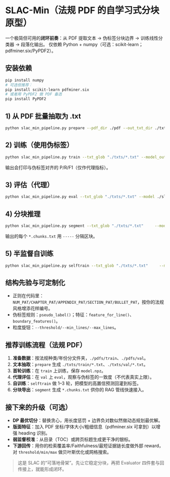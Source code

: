 # SLAC-Min（法规 PDF 的自学习式分块原型）

一个极简但可用的**闭环前奏**：从 PDF 提取文本 → 伪标签分块边界 → 训练线性分类器 → 段落化输出。
仅依赖 Python + numpy（可选：scikit-learn；pdfminer.six/PyPDF2）。

## 安装依赖
```bash
pip install numpy
# 可选但推荐：
pip install scikit-learn pdfminer.six
# 或者用 PyPDF2 做 PDF 备选
pip install PyPDF2
```

## 1) 从 PDF 批量抽取为 .txt
```bash
python slac_min_pipeline.py prepare --pdf_dir ./pdf --out_txt_dir ./txts
```

## 2) 训练（使用伪标签）
```bash
python slac_min_pipeline.py train --txt_glob "./txts/*.txt" --model_out ./slac_min_model.npz
```
输出会打印与伪标签对齐的 P/R/F1（仅作代理指标）。

## 3) 评估（代理）
```bash
python slac_min_pipeline.py eval --txt_glob "./txts/*.txt" --model ./slac_min_model.npz
```

## 4) 分块推理
```bash
python slac_min_pipeline.py segment --txt_glob "./txts/*.txt"     --model ./slac_min_model.npz --out_dir ./chunks     --threshold 0.55 --min_lines 2 --max_lines 15
```
输出的每个 `*.chunks.txt` 用 `-----` 分隔区块。

## 5) 半监督自训练
```bash
python slac_min_pipeline.py selftrain --txt_glob "./txts/*.txt"     --model_out ./slac_min_model_refined.npz --iters 3 --hi 0.9 --lo 0.1
```

## 结构先验与可定制化
- 正则在代码里：`NUM_PAT/CHAPTER_PAT/APPENDIX_PAT/SECTION_PAT/BULLET_PAT`，按你的法规风格增添花样编号。
- 伪标签规则：`pseudo_label()`；特征：`feature_for_line()`、`boundary_features()`。
- 粒度旋钮：`--threshold/--min_lines/--max_lines`。

## 推荐训练流程（法规 PDF）
1. **准备数据**：按法规种类/年份分文件夹，`./pdfs/train`、`./pdfs/val`。
2. **文本抽取**：`prepare` 生成 `./txts/train/*.txt`、`./txts/val/*.txt`。
3. **首轮训练**：在 `train` 上训练，保存 `model.npz`。
4. **代理评估**：在 `val` 上 `eval`，观察与伪标签的一致度（不代表真实上限）。
5. **自训练**：`selftrain` 做 1–3 轮，把模型的高置信预测回灌到标签。
6. **分块导出**：`segment` 生成 `*.chunks.txt` 供你的 RAG 管线快速接入。

## 接下来的升级（可选）
- **DP 最优切分**：替换贪心，用长度惩罚 + 边界负对数似然做动态规划最优解。
- **版面特征**：加入 PDF 坐标/字体大小/粗细信息（pdfminer.six 可拿到）以增强 heading 识别。
- **弱监督校准**：从目录（TOC）或跨页标题生成更干净的银标。
- **下游回传**：用你的检索覆盖率/Faithfulness/最短证据链长度做外部 reward，对 `threshold/min/max` 做贝叶斯优化或网格搜索。

> 这是 SLAC 的“可落地骨架”。先让它稳定分块，再把 Evaluator 四件套与回传接上，就能形成闭环。
